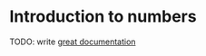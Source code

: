 # Introduction to numbers

TODO: write [great documentation](http://jacobian.org/writing/great-documentation/what-to-write/)
